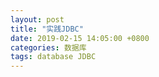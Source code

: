 ```yaml
---
layout: post
title: "实践JDBC"
date: 2019-02-15 14:05:00 +0800
categories: 数据库
tags: database JDBC
---
```


